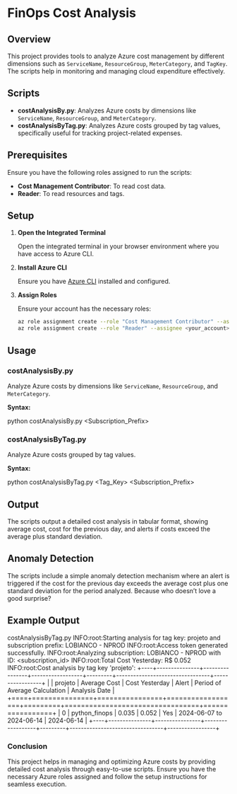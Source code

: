 # FinOps Cost Analysis

## Overview

This project provides tools to analyze Azure cost management by different dimensions such as `ServiceName`, `ResourceGroup`, `MeterCategory`, and `TagKey`. The scripts help in monitoring and managing cloud expenditure effectively.

## Scripts

- **costAnalysisBy.py**: Analyzes Azure costs by dimensions like `ServiceName`, `ResourceGroup`, and `MeterCategory`.
- **costAnalysisByTag.py**: Analyzes Azure costs grouped by tag values, specifically useful for tracking project-related expenses.

## Prerequisites

Ensure you have the following roles assigned to run the scripts:

- **Cost Management Contributor**: To read cost data.
- **Reader**: To read resources and tags.

## Setup

1. **Open the Integrated Terminal**

    Open the integrated terminal in your browser environment where you have access to Azure CLI.



2. **Install Azure CLI**

    Ensure you have [Azure CLI](https://docs.microsoft.com/en-us/cli/azure/install-azure-cli) installed and configured.

3. **Assign Roles**

    Ensure your account has the necessary roles:

    ```sh
    az role assignment create --role "Cost Management Contributor" --assignee <your_account>
    az role assignment create --role "Reader" --assignee <your_account>
    ```

## Usage

### costAnalysisBy.py

Analyze Azure costs by dimensions like `ServiceName`, `ResourceGroup`, and `MeterCategory`.

**Syntax:**


python costAnalysisBy.py <Dimension> <Subscription_Prefix>


### costAnalysisByTag.py

Analyze Azure costs grouped by tag values.


**Syntax:**

python costAnalysisByTag.py <Tag_Key> <Subscription_Prefix>

## Output
The scripts output a detailed cost analysis in tabular format, showing average cost, cost for the previous day, and alerts if costs exceed the average plus standard deviation.

## Anomaly Detection
The scripts include a simple anomaly detection mechanism where an alert is triggered if the cost for the previous day exceeds the average cost plus one standard deviation for the period analyzed. Because who doesn’t love a good surprise?


## Example Output

costAnalysisByTag.py
INFO:root:Starting analysis for tag key: projeto and subscription prefix: LOBIANCO - NPROD
INFO:root:Access token generated successfully.
INFO:root:Analyzing subscription: LOBIANCO - NPROD with ID: <subscription_id>
INFO:root:Total Cost Yesterday: R$ 0.052
INFO:root:Cost analysis by tag key 'projeto':
+----+---------------+----------------+------------------+---------+---------------------------------+-----------------+
|    | projeto       |   Average Cost |   Cost Yesterday | Alert   | Period of Average Calculation   | Analysis Date   |
+====+===============+================+==================+=========+=================================+=================+
|  0 | python_finops |          0.035 |            0.052 | Yes     | 2024-06-07 to 2024-06-14        | 2024-06-14      |
+----+---------------+----------------+------------------+---------+---------------------------------+-----------------+


### Conclusion
This project helps in managing and optimizing Azure costs by providing detailed cost analysis through easy-to-use scripts. Ensure you have the necessary Azure roles assigned and follow the setup instructions for seamless execution.